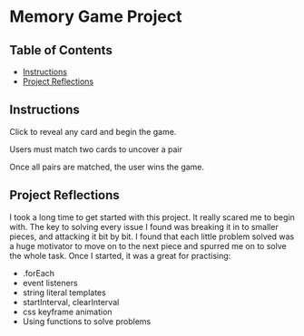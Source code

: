 # Memory Game Project

## Table of Contents

* [Instructions](#instructions)
* [Project Reflections](#reflections)

## Instructions

Click to reveal any card and begin the game.

Users must match two cards to uncover a pair

Once all pairs are matched, the user wins the game.


## Project Reflections

I took a long time to get started with this project. It really scared me to begin with. The key to solving every issue I found was breaking it in to smaller pieces, and attacking it bit by bit. I found that each little problem solved was a huge motivator to move on to the next piece and spurred me on to solve the whole task. Once I started, it was a great for practising: 

- .forEach
- event listeners
- string literal templates
- startInterval, clearInterval
- css keyframe animation
- Using functions to solve problems
